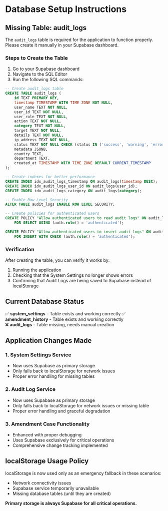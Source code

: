 # Database Setup Instructions

## Missing Table: audit_logs

The `audit_logs` table is required for the application to function properly. Please create it manually in your Supabase dashboard.

### Steps to Create the Table

1. Go to your Supabase dashboard
2. Navigate to the SQL Editor
3. Run the following SQL commands:

```sql
-- Create audit_logs table
CREATE TABLE audit_logs (
    id TEXT PRIMARY KEY,
    timestamp TIMESTAMP WITH TIME ZONE NOT NULL,
    user_name TEXT NOT NULL,
    user_id TEXT NOT NULL,
    user_role TEXT NOT NULL,
    action TEXT NOT NULL,
    category TEXT NOT NULL,
    target TEXT NOT NULL,
    details TEXT NOT NULL,
    ip_address TEXT NOT NULL,
    status TEXT NOT NULL CHECK (status IN ('success', 'warning', 'error')),
    metadata JSONB,
    country TEXT,
    department TEXT,
    created_at TIMESTAMP WITH TIME ZONE DEFAULT CURRENT_TIMESTAMP
);

-- Create indexes for better performance
CREATE INDEX idx_audit_logs_timestamp ON audit_logs(timestamp DESC);
CREATE INDEX idx_audit_logs_user_id ON audit_logs(user_id);
CREATE INDEX idx_audit_logs_category ON audit_logs(category);

-- Enable Row Level Security
ALTER TABLE audit_logs ENABLE ROW LEVEL SECURITY;

-- Create policies for authenticated users
CREATE POLICY "Allow authenticated users to read audit logs" ON audit_logs
    FOR SELECT USING (auth.role() = 'authenticated');

CREATE POLICY "Allow authenticated users to insert audit logs" ON audit_logs
    FOR INSERT WITH CHECK (auth.role() = 'authenticated');
```

### Verification

After creating the table, you can verify it works by:

1. Running the application
2. Checking that the System Settings no longer shows errors
3. Confirming that Audit Logs are being saved to Supabase instead of localStorage

## Current Database Status

✅ **system_settings** - Table exists and working correctly
✅ **amendment_history** - Table exists and working correctly  
❌ **audit_logs** - Table missing, needs manual creation

## Application Changes Made

### 1. System Settings Service
- Now uses Supabase as primary storage
- Only falls back to localStorage for network issues
- Proper error handling for missing tables

### 2. Audit Log Service
- Now uses Supabase as primary storage
- Only falls back to localStorage for network issues or missing table
- Proper error handling and graceful degradation

### 3. Amendment Case Functionality
- Enhanced with proper debugging
- Uses Supabase exclusively for critical operations
- Comprehensive change tracking implemented

## localStorage Usage Policy

localStorage is now used only as an emergency fallback in these scenarios:
- Network connectivity issues
- Supabase service temporarily unavailable
- Missing database tables (until they are created)

**Primary storage is always Supabase for all critical operations.**